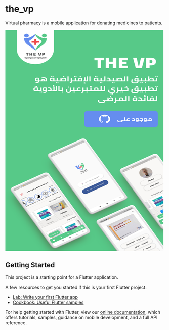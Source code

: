# the_vp
Virtual pharmacy is a mobile application for donating medicines to patients.

<p float="left">
 <img src="screenshots/Minimal Clay UI Mockup with Gradient Background for Phone App with Download Button (1).png" alt="alt text" width="500" height="700"> 
</p>

## Getting Started

This project is a starting point for a Flutter application.

A few resources to get you started if this is your first Flutter project:

- [Lab: Write your first Flutter app](https://flutter.dev/docs/get-started/codelab)
- [Cookbook: Useful Flutter samples](https://flutter.dev/docs/cookbook)

For help getting started with Flutter, view our
[online documentation](https://flutter.dev/docs), which offers tutorials,
samples, guidance on mobile development, and a full API reference.
